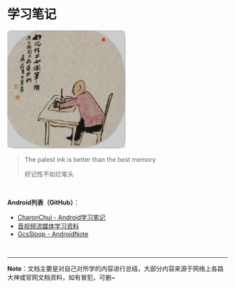 # 学习笔记

<div><img src="Pictures/cover.png" alt="Cover" style="zoom:70%;" /></div>

> The palest ink is better than the best memory
>
> 好记性不如烂笔头

​        

**Android列表（GitHub）**：

* [CharonChui - Android学习笔记](https://github.com/CharonChui/AndroidNote)
* [音视频流媒体学习资料](https://github.com/0voice/audio_video_streaming)
* [GcsSloop - AndroidNote](https://github.com/GcsSloop/AndroidNote)

​        

------

**Note**：文档主要是对自己对所学的内容进行总结，大部分内容来源于网络上各路大神或官网文档资料，如有冒犯，可删~


